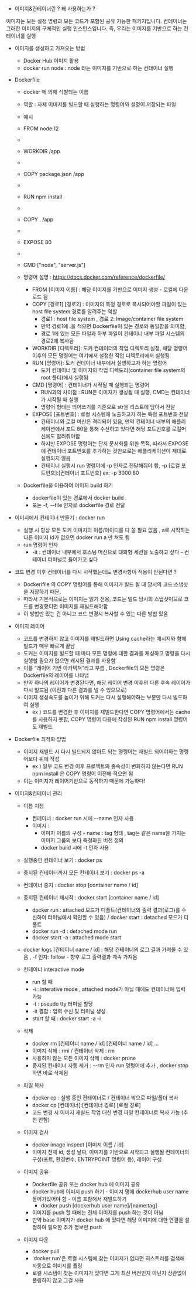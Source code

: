 
- 이미지&컨테이너란 ? 왜 사용하는가 ? 

이미지는 모든 설정 명령과 모든 코드가 포함된 공유 가능한 패키지입니다.
컨테이너는 그러한 이미지의 구체적인 실행 인스턴스입니다.
즉, 우리는 이미지를 기반으로 하는 컨테이너를 실행

- 이미지를 생성하고 가져오는 방법 
    - Docker Hub 이미지 활용 
    - docker run node : node 라는 이미지를 기반으로 하는 컨테이너 실행 

- Dockerfile
    - docker 에 의해 식별되는 이름 
    - 역할 : 자체 이미지를 빌드할 때 실행하는 명령어와 설정이 저장되는 파일
    - 예시
    - FROM node:12
    - 
    - WORKDIR /app
    - 
    - COPY package.json /app
    - 
    - RUN npm install
    - 
    - COPY . /app
    - 
    - EXPOSE 80
    - 
    - CMD ["node", "server.js"]
    - 명령어 설명 :  https://docs.docker.com/reference/dockerfile/
        - FROM [이미지 이름] : 해당 이미지를 기반으로 이미지 생성 - 로컬에 다운로드 됨 
        - COPY [경로1] [경로2] : 이미지의 특정 경로로 복사되어야할 파일이 있는 host file system 경로를 알려주는 역할 
            - 경로1 : host file system , 경로 2: Image/container file system  
            - 만약 경로1에 .을 적으면 Dockerfile이 있는 경로와 동일함을 의미함, 
            - 경로 1에 있는 모든 파일과 하부 파일이 컨테이너 내부 파일 시스템의 경로2에 복사됨 
        - WORKDIR [디렉토리]: 도커 컨테이더의 작업 디렉토리 설정, 해당 명령어 이후의 모든 명령어는 여기에서 설정한 작업 디렉토리에서 실행됨
        - RUN [명령어]: 도커 컨테이너 내부에서 실행하고자 하는 명령어 
            - 도커 컨테이너 및 이미지의 작업 디렉도리(container file system의 root 폴더)에서 실행됨 
        - CMD [명령어] : 컨테이너가 시작될 때 실행되는 명령어 
            - RUN과의 차이점 : RUN은 이미지가 생성될 때 실행, CMD는 컨테이너가 시작될 때 실행 
            - 명령어 형태는 띄어쓰기를 기준으로 str을 리스트에 담아서 전달 
        - EXPOSE [포트번호] : 로컬 시스템에 노출하고자 하는 특정 포트번호 전달 
            - 컨테이너와 로컬 머신은 격리되어 있음, 만약 컨테이너 내부의 애플리케이션에서 포트 80을 통해 수신하고 있다면 해당 포트번호를 로컬머신에도 알려줘야함 
            - 하지만 EXPOSE 명령어는 단지 문서화를 위한 목적, 따라서 EXPOSE 에 컨테이너 포트번호를 추가하는 것만으로는 애플리케이션이 제대로 실행되지 않음 
            - 컨테이너 실행시 run 명령어에 -p 인자로 전달해줘야 함, -p [로컬 포트번호]:[컨테이너 포트번호] ex: -p 3000:80 

    - Dockerfile을 이용하여 이미지 build 하기
        - dockerfile이 있는 경로에서 docker build .
        - 또는 -f, --file 인자로 dockerfile 경로 전달 

- 이미지에서 컨테이너 만들기 : docker run 
    - 실행 시 항상 모든 도커 이미지의 이름/아이디를 다 쓸 필요 없음 , a로 시작하는 다른 이미지 id가 없으면 docker run a 만 쳐도 됨 
    - run 명령어 인자 
        - -it : 컨테이너 내부에서 호스팅 머신으로 대화형 세션을 노출하고 싶다 - 컨테이너 터미널로 들어가고 싶다

- 코드 변경 이후 컨테이너를 다시 시작했는데도 변경사항이 적용이 안된다면 ? 
    - Dockerifile 의 COPY 명령어를 통해 이미지가 빌드 될 때 당시의 코드 스냅샷을 저장하기 때문. 
    - 따라서 기본적으로는 이미지는 읽기 전용, 코드는 빌드 당시의 스냅샷이므로 코드를 변경했디면 이미지를 재빌드해야함 
    - 이 방법만 있는 건 아니고 코드 변경시 복사할 수 있는 다른 방법 있음 

- 이미지 레이어 
    - 코드를 변경하지 않고 이미지를 재빌드하면 Using cache라는 메시지와 함께 빌드가 매우 빠르게 끝남 
    - 도커는 이미지를 빌드할 때 마다 모든 명령에 대한 결과를 캐싱하고 명령을 다시 실행할 필요가 없으면 캐시된 결과를 사용함 
    - 이를 “레이어 기반 아키텍쳐”라고 부름 , Dockerfile의 모든 명령은 Dockerfile의 레이어를 나타냄 
    - 만약 하나의 레이어가 변경된다면, 해당 레이어 변경 이후의 다른 후속 레이어가 다시 빌드됨 (이전과 다른 결과를 낼 수 있으므로)
    - 이미지 생성속도를 높이기 위해 도커는 다시 실행해야하는 부분만 다시 빌드하여 실행 
        - ex ) 코드를 변경한 후 이미지를 재빌드한다면 COPY 명령어에서는 cache를 사용하지 못함, COPY 명령어 다음에 작성된 RUN npm install 명령어도 재빌드 

- Dockerfile 최적화 방법 
    - 이미지 재빌드 시 다시 빌드되지 않아도 되는 명령어는 재빌드 되어야하는 명령어보다 위에 작성 
        - ex ) 일부 코드 변경 이후 프로젝트의 종속성이 변화하지 않는다면 RUN npm install 은 COPY 명령어 이전에 적으면 됨
    - 이는 이미지가 레이어기반으로 동작하기 때문에 가능하다!  

- 이미지&컨테이너 관리

    - 이름 지정 
        - 컨테이너 : docker run 시에 --name 인자 사용 
        - 이미지 : 
            - 이미지 이름의 구성 -  name : tag 형태 , tag는 같은 name을 가지는 이미지 그룹의 보다 특정화된 버전 정의 
            - docker build 시에 -t 인자 사용 
    - 실행중인 컨테이너 보기 : docker ps 
    - 중지된 컨테이터까지 모든 컨테이너 보기 : docker ps -a 
    - 컨테이너 중지 : docker stop [container name / id]
    - 중지된 컨테이너 재시작 : docker start [container name / id]
        - docker run  : attached 모드가 디폴트(컨테이너의 출력 결과(로그)를 수신하여 터미널에서 확인할 수 있음) / docker start : detached 모드가 디폴트 
        - docker run -d  : detached mode run 
        - docker start -a : attached mode start 
    - docker logs [컨테이너 name / id] : 해당 컨테이너의 로그 결과 가져올 수 있음 , -f 인자: follow - 향후 로그 출력결과 계속 가져옴 

    - 컨테이너 interactive mode
        - run 할 때 
        - -i : interative mode , attached mode가 아닐 때에도 컨테이너에 입력 가능 
        - -t : pseudo tty 터미널 할당 
        - -it 결합 : 입력 수신 및 터미널 생성 
        - start 할 때 : docker start -a -i 

    - 삭제 
        - docker rm [컨테이너 name / id] [컨테이너 name / id] ... 
        - 이미지 삭제 : rmi / 컨테이너 삭제 : rm
        - 사용하지 않는 모든 이미지 삭제 : docker prune 
        - 중지된 컨테이너 자동 제거 : --rm  인자 run 명령어에 추가 , docker stop 하면 바로 삭제됨 

    - 파일 복사 
        - docker cp : 실행 중인 컨테이너로 / 컨테이너 밖으로 파일/폴더 복사 
        - docker cp [컨테이너]:[컨테이너 경로] [로컬 경로]
        - 코드 변경 시 이미지 재빌드 작업 대신 변경 파일 컨테이너로 복사 가능 (추천 안함)

    - 이미지 검사 
        - docker image inspect [이미지 이름 / id]
        - 이미지 전체 id, 생성 날짜, 이미지를 기반으로 시작되고 실행될 컨테이너의 구성(포트, 환경변수, ENTRYPOINT 명령어 등), 레이어 구성 

    - 이미지 공유 
        - Dockerfile 공유 또는 docker hub 에 이미지 공유 
        - docker hub에 이미지 push 하기 - 이미지 명에 dockerhub user name 들어가있어야 함 - 이름 포함해서 재빌드하기 
            - docker push [dockerhub user name]/[name:tag]
        - 이미지를 push 할 때에는 전체 이미지를 push 하는 것이 아님 
        - 만약 base 이미지가 docker hub 에 있다면 해당 이미지에 대한 연결을 설정하여 필요한 추가 정보만 push 
    - 이미지 다운 
        - docker pull 
        - 'docker run'은 로컬 시스템에 찾는 이미지가 없다면 히스토리를 검색해 자동으로 이미지를 풀링
        - 로컬 시스템이 찾는 이미지가 있다면 그게 최신 버전인지 아닌지 상관없이 풀링하지 않고 그걸 사용